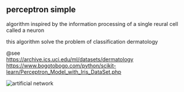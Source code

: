 
## perceptron simple

algorithm inspired by the information processing of a single reural cell called a neuron 

this algorithm solve the problem of classification dermatology 

<!-- https://juliocprocha.wordpress.com/2017/08/14/perceptron-em-python/ -->

@see <br>
https://archive.ics.uci.edu/ml/datasets/dermatology <br>
https://www.bogotobogo.com/python/scikit-learn/Perceptron_Model_with_Iris_DataSet.php

![artificial network](https://upload.wikimedia.org/wikipedia/commons/6/60/ArtificialNeuronModel_english.png)